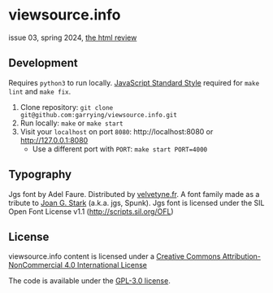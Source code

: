 # viewsource.info

issue 03, spring 2024, [the html review](https://thehtml.review/)

## Development

Requires `python3` to run locally. [JavaScript Standard Style](https://standardjs.com/) required for `make lint` and `make fix`.

1. Clone repository: `git clone git@github.com:garrying/viewsource.info.git`
2. Run locally: `make` or `make start`
3. Visit your `localhost` on port `8080`: http://localhost:8080 or http://127.0.0.1:8080
    - Use a different port with `PORT`: `make start PORT=4000`

## Typography

Jgs font by Adel Faure. Distributed by [velvetyne.fr](https://velvetyne.fr/fonts/jgs-font/). A font family made as a tribute to [Joan G. Stark](https://en.wikipedia.org/wiki/Joan_Stark) (a.k.a. jgs, Spunk). Jgs font is licensed under the SIL Open Font License v1.1 (http://scripts.sil.org/OFL)

## License

viewsource.info content is licensed under a [Creative Commons Attribution-NonCommercial 4.0 International License](https://creativecommons.org/licenses/by-nc/4.0/)

The code is available under the [GPL-3.0 license](LICENSE).
